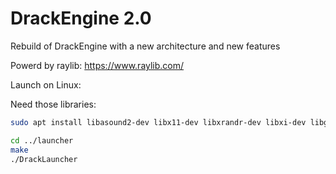 # DrackEngine 2.0

Rebuild of DrackEngine with a new architecture and new features

Powerd by raylib:
https://www.raylib.com/

Launch on Linux:

Need those libraries:
```bash
sudo apt install libasound2-dev libx11-dev libxrandr-dev libxi-dev libgl1-mesa-dev libglu1-mesa-dev libxcursor-dev libxinerama-dev libwayland-dev libxkbcommon-dev
```

```bash
cd ../launcher
make
./DrackLauncher
```
